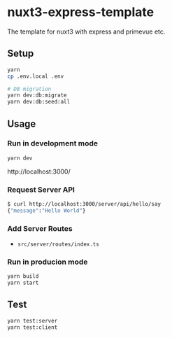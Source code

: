 # nuxt3-express-template

The template for nuxt3 with express and primevue etc.

## Setup

```bash
yarn
cp .env.local .env

# DB migration
yarn dev:db:migrate
yarn dev:db:seed:all
```

## Usage

### Run in development mode

```bash
yarn dev
```

http://localhost:3000/

### Request Server API

```bash
$ curl http://localhost:3000/server/api/hello/say
{"message":"Hello World"}
```

### Add Server Routes

- `src/server/routes/index.ts`

### Run in producion mode

```bash
yarn build
yarn start
```

## Test

```bash
yarn test:server
yarn test:client
```

